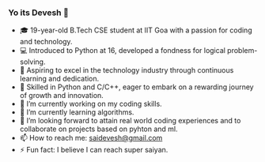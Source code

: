### Yo its Devesh 👋

- 🎓 19-year-old B.Tech CSE student at IIT Goa with a passion for coding and technology.
- 💻 Introduced to Python at 16, developed a fondness for logical problem-solving.
- 🚀 Aspiring to excel in the technology industry through continuous learning and dedication.
- 🌟 Skilled in Python and C/C++, eager to embark on a rewarding journey of growth and innovation.
- 🔭 I’m currently working on my coding skills.
- 🌱 I’m currently learning algorithms.
- 👯 I’m looking forward to attain real world coding experiences and to collaborate on projects based on pyhton and ml.
- 📫 How to reach me: saidevesh@gmail.com
- ⚡ Fun fact: I believe I can reach super saiyan.
